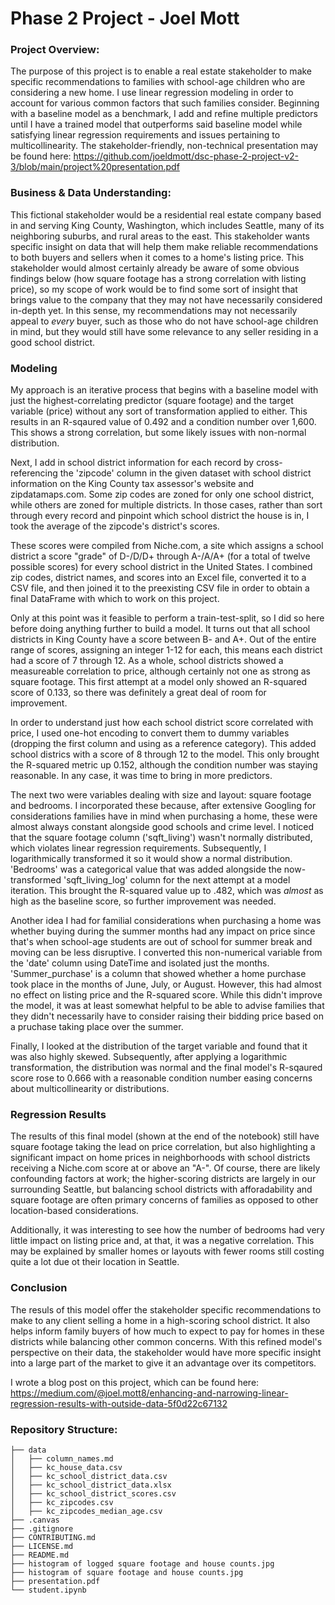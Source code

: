 # Phase 2 Project - Joel Mott

### Project Overview:

The purpose of this project is to enable a real estate stakeholder to make specific recommendations to families with school-age children who are considering a new home. I use linear regression modeling in order to account for various common factors that such families consider. Beginning with a baseline model as a benchmark, I add and refine multiple predictors until I have a trained model that outperforms said baseline model while satisfying linear regression requirements and issues pertaining to multicollinearity. The stakeholder-friendly, non-technical presentation may be found here: https://github.com/joeldmott/dsc-phase-2-project-v2-3/blob/main/project%20presentation.pdf

### Business & Data Understanding:

This fictional stakeholder would be a residential real estate company based in and serving King County, Washington, which includes Seattle, many of its neighboring suburbs, and rural areas to the east. This stakeholder wants specific insight on data that will help them make reliable recommendations to both buyers and sellers when it comes to a home's listing price. This stakeholder would almost certainly already be aware of some obvious findings below (how square footage has a strong correlation with listing price), so my scope of work would be to find some sort of insight that brings value to the company that they may not have necessarily considered in-depth yet. In this sense, my recommendations may not necessarily appeal to *every* buyer, such as those who do not have school-age children in mind, but they would still have some relevance to any seller residing in a good school district. 

### Modeling

My approach is an iterative process that begins with a baseline model with just the highest-correlating predictor (square footage) and the target variable (price) without any sort of transformation applied to either. This results in an R-sqaured value of 0.492 and a condition number over 1,600. This shows a strong correlation, but some likely issues with non-normal distribution. 

Next, I add in school district information for each record by cross-referencing the 'zipcode' column in the given dataset with school district information on the King County tax assessor's website and zipdatamaps.com. Some zip codes are zoned for only one school district, while others are zoned for multiple districts. In those cases, rather than sort through every record and pinpoint which school district the house is in, I took the average of the zipcode's district's scores. 

These scores were compiled from Niche.com, a site which assigns a school district a score "grade" of D-/D/D+ through A-/A/A+ (for a total of twelve possible scores) for every school district in the United States. I combined zip codes, district names, and scores into an Excel file, converted it to a CSV file, and then joined it to the preexisting CSV file in order to obtain a final DataFrame with which to work on this project. 

Only at this point was it feasible to perform a train-test-split, so I did so here before doing anything further to build a model. It turns out that all school districts in King County have a score between B- and A+. Out of the entire range of scores, assigning an integer 1-12 for each, this means each district had a score of 7 through 12. As a whole, school districts showed a measureable correlation to price, although certainly not one as strong as square footage. This first attempt at a model only showed an R-squared score of 0.133, so there was definitely a great deal of room for improvement. 

In order to understand just how each school district score correlated with price, I used one-hot encoding to convert them to dummy variables (dropping the first column and using as a reference category). This added school districs with a score of 8 through 12 to the model. This only brought the R-squared metric up 0.152, although the condition number was staying reasonable. In any case, it was time to bring in more predictors. 

The next two were variables dealing with size and layout: square footage and bedrooms. I incorporated these because, after extensive Googling for considerations families have in mind when purchasing a home, these were almost always constant alongside good schools and crime level. I noticed that the square footage column ('sqft_living') wasn't normally distributed, which violates linear regression requirements. Subsequently, I logarithmically transformed it so it would show a normal distribution. 'Bedrooms' was a categorical value that was added alongside the now-transformed 'sqft_living_log' column for the next attempt at a model iteration. This brought the R-squared value up to .482, which was *almost* as high as the baseline score, so further improvement was needed. 

Another idea I had for familial considerations when purchasing a home was whether buying during the summer months had any impact on price since that's when school-age students are out of school for summer break and moving can be less disruptive. I converted this non-numerical variable from the 'date' column using DateTime and isolated just the months. 'Summer_purchase' is a column that showed whether a home purchase took place in the months of June, July, or August. However, this had almost no effect on listing price and the R-squared score. While this didn't improve the model, it was at least somewhat helpful to be able to advise families that they didn't necessarily have to consider raising their bidding price based on a pruchase taking place over the summer. 

Finally, I looked at the distribution of the target variable and found that it was also highly skewed. Subsequently, after applying a logarithmic transformation, the distribution was normal and the final model's R-sqaured score rose to 0.666 with a reasonable condition number easing concerns about multicollinearity or distributions. 

### Regression Results

The results of this final model (shown at the end of the notebook) still have square footage taking the lead on price correlation, but also highlighting a significant impact on home prices in neighborhoods with school districts receiving a Niche.com score at or above an "A-". Of course, there are likely confounding factors at work; the higher-scoring districts are largely in our surrounding Seattle, but balancing school districts with afforadability and square footage are often primary concerns of families as opposed to other location-based considerations. 

Additionally, it was interesting to see how the number of bedrooms had very little impact on listing price and, at that, it was a negative correlation. This may be explained by smaller homes or layouts with fewer rooms still costing quite a lot due ot their location in Seattle. 

### Conclusion

The resuls of this model offer the stakeholder specific recommendations to make to any client selling a home in a high-scoring school district. It also helps inform family buyers of how much to expect to pay for homes in these districts while balancing other common concerns. With this refined model's perspective on their data, the stakeholder would have more specific insight into a large part of the market to give it an advantage over its competitors.

I wrote a blog post on this project, which can be found here: https://medium.com/@joel.mott8/enhancing-and-narrowing-linear-regression-results-with-outside-data-5f0d22c67132

### Repository Structure:
```
├── data
│   ├── column_names.md
│   ├── kc_house_data.csv
│   ├── kc_school_district_data.csv
│   ├── kc_school_district_data.xlsx
│   ├── kc_school_district_scores.csv
│   ├── kc_zipcodes.csv
│   ├── kc_zipcodes_median_age.csv
├── .canvas
├── .gitignore
├── CONTRIBUTING.md
├── LICENSE.md
├── README.md
├── histogram of logged square footage and house counts.jpg
├── histogram of square footage and house counts.jpg
├── presentation.pdf
└── student.ipynb
```
